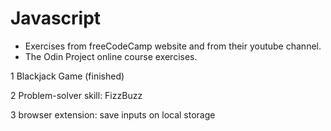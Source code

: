 # Javascript

* Exercises from freeCodeCamp website and from their youtube channel.
* The Odin Project online course exercises.

1 Blackjack Game (finished)

2 Problem-solver skill: FizzBuzz

3 browser extension: save inputs on local storage
